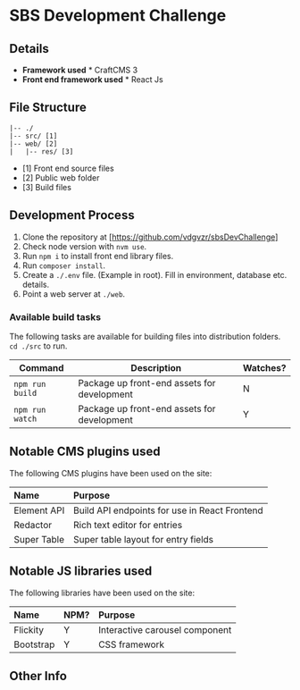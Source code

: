 # SBS Development Challenge

## Details

* **Framework used** * CraftCMS 3
* **Front end framework used** * React Js


## File Structure

```
|-- ./
|-- src/ [1]
|-- web/ [2]
|   |-- res/ [3]
```

* [1] Front end source files
* [2] Public web folder
* [3] Build files

## Development Process

1. Clone the repository at [https://github.com/vdgvzr/sbsDevChallenge]
2. Check node version with `nvm use`.
3. Run `npm i` to install front end library files.
4. Run `composer install`.
5. Create a `./.env` file. (Example in root). Fill in environment, database etc. details.
6. Point a web server at `./web`.

### Available build tasks

The following tasks are available for building files into distribution folders.
`cd ./src` to run.

| Command | Description | Watches?
| -- | -- | --
| `npm run build` | Package up front-end assets for development | N
| `npm run watch` |  Package up front-end assets for development | Y

## Notable CMS plugins used

The following CMS plugins have been used on the site:

| Name | Purpose
| :-- | :--
| Element API | Build API endpoints for use in React Frontend
| Redactor | Rich text editor for entries
| Super Table | Super table layout for entry fields

## Notable JS libraries used

The following libraries have been used on the site:

| Name | NPM? | Purpose
| :-- | :-- | :--
| Flickity | Y | Interactive carousel component
| Bootstrap | Y | CSS framework

## Other Info
